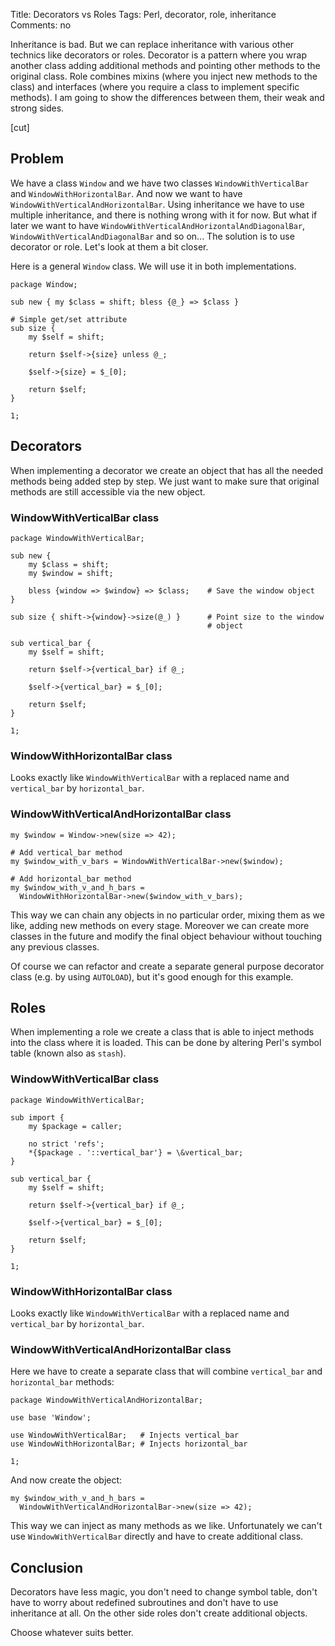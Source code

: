 Title: Decorators vs Roles
Tags: Perl, decorator, role, inheritance
Comments: no

Inheritance is bad. But we can replace inheritance with various other technics
like decorators or roles. Decorator is a pattern where you wrap another class
adding additional methods and pointing other methods to the original class. Role
combines mixins (where you inject new methods to the class) and interfaces
(where you require a class to implement specific methods). I am going to show
the differences between them, their weak and strong sides.

[cut]

## Problem

We have a class `Window` and we have two classes `WindowWithVerticalBar` and
`WindowWithHorizontalBar`. And now we want to have
`WindowWithVerticalAndHorizontalBar`. Using inheritance we have to use
multiple inheritance, and there is nothing wrong with it for now. But what if
later we want to have `WindowWithVerticalAndHorizontalAndDiagonalBar`,
`WindowWithVerticalAndDiagonalBar` and so on... The solution is to use
decorator or role. Let's look at them a bit closer.

Here is a general `Window` class. We will use it in both implementations.

    package Window;

    sub new { my $class = shift; bless {@_} => $class }

    # Simple get/set attribute
    sub size {
        my $self = shift;

        return $self->{size} unless @_;

        $self->{size} = $_[0];

        return $self;
    }

    1;

## Decorators

When implementing a decorator we create an object that has all the needed
methods being added step by step. We just want to make sure that original
methods are still accessible via the new object.

### WindowWithVerticalBar class

    package WindowWithVerticalBar;

    sub new {
        my $class = shift;
        my $window = shift;

        bless {window => $window} => $class;    # Save the window object
    }

    sub size { shift->{window}->size(@_) }      # Point size to the window
                                                # object

    sub vertical_bar {
        my $self = shift;

        return $self->{vertical_bar} if @_;

        $self->{vertical_bar} = $_[0];

        return $self;
    }

    1;

### WindowWithHorizontalBar class

Looks exactly like `WindowWithVerticalBar` with a replaced name and
`vertical_bar` by `horizontal_bar`.

### WindowWithVerticalAndHorizontalBar class

    my $window = Window->new(size => 42);

    # Add vertical_bar method
    my $window_with_v_bars = WindowWithVerticalBar->new($window);

    # Add horizontal_bar method
    my $window_with_v_and_h_bars =
      WindowWithHorizontalBar->new($window_with_v_bars);

This way we can chain any objects in no particular order, mixing them as we
like, adding new methods on every stage. Moreover we can create more classes in
the future and modify the final object behaviour without touching any previous
classes.

Of course we can refactor and create a separate general purpose decorator class
(e.g. by using `AUTOLOAD`), but it's good enough for this example.

## Roles

When implementing a role we create a class that is able to inject methods into
the class where it is loaded. This can be done by altering Perl's symbol table
(known also as `stash`).

### WindowWithVerticalBar class

    package WindowWithVerticalBar;

    sub import {
        my $package = caller;

        no strict 'refs';
        *{$package . '::vertical_bar'} = \&vertical_bar;
    }

    sub vertical_bar {
        my $self = shift;

        return $self->{vertical_bar} if @_;

        $self->{vertical_bar} = $_[0];

        return $self;
    }

    1;

### WindowWithHorizontalBar class

Looks exactly like `WindowWithVerticalBar` with a replaced name and
`vertical_bar` by `horizontal_bar`.

### WindowWithVerticalAndHorizontalBar class

Here we have to create a separate class that will combine `vertical_bar` and
`horizontal_bar` methods:

    package WindowWithVerticalAndHorizontalBar;

    use base 'Window';

    use WindowWithVerticalBar;   # Injects vertical_bar
    use WindowWithHorizontalBar; # Injects horizontal_bar

    1;

And now create the object:

    my $window_with_v_and_h_bars =
      WindowWithVerticalAndHorizontalBar->new(size => 42);

This way we can inject as many methods as we like. Unfortunately we can't use
`WindowWithVerticalBar` directly and have to create additional class.

## Conclusion

Decorators have less magic, you don't need to change symbol table, don't have to
worry about redefined subroutines and don't have to use inheritance at all. On
the other side roles don't create additional objects.

Choose whatever suits better.
